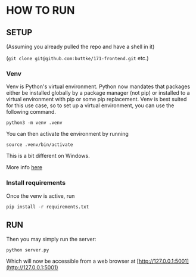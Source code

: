 # HOW TO RUN

## SETUP

(Assuming you already pulled the repo and have a shell in it)

(`git clone git@github.com:buttke/171-frontend.git` etc.)

### Venv

Venv is Python's virtual environment. Python now mandates that packages either
be installed globally by a package manager (not pip) or installed to a virtual
environment with pip or some pip replacement. Venv is best suited for this use
case, so to set up a virtual environment, you can use the following command.


```
python3 -m venv .venv
```

You can then activate the environment by running

```
source .venv/bin/activate
```

This is a bit different on Windows.

More info [here](https://docs.python.org/3/library/venv.html)

### Install requirements

Once the venv is active, run

```
pip install -r requirements.txt
```

## RUN

Then you may simply run the server:

```
python server.py
```

Which will now be accessible from a web browser at [http://127.0.0.1:5001](http://127.0.0.1:5001)
